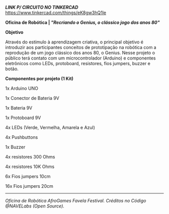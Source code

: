 ***LINK P/ CIRCUITO NO TINKERCAD*** https://www.tinkercad.com/things/eK8gw3hQ1le

**Oficina de Robótica | *"Recriando o Genius, o clássico jogo dos anos 80"***

**Objetivo**

Através do estímulo à aprendizagem criativa, o principal objetivo é introduzir aos participantes conceitos de prototipação na robótica com a reprodução de um jogo clássico dos anos 80, o Genius. Nesse projeto o público terá contato com um microcontrolador (Arduino) e componentes eletrônicos como LEDs, protoboard, resistores, fios jumpers, buzzer e botão.

**Componentes por projeto (1 Kit)**

1x Arduino UNO

1x Conector de Bateria 9V

1x Bateria 9V

1x Protoboard 9V

4x LEDs (Verde, Vermelha, Amarela e Azul)

4x Pushbuttons

1x Buzzer

4x resistores 300 Ohms

4x resistores 10K Ohms

6x Fios jumpers 10cm

16x Fios jumpers 20cm

---
*Oficina de Robótica AfroGames Favela Festival. Créditos no Código @NAVELabs (Open Source).*
